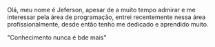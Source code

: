 Olá, meu nome é Jeferson, apesar de a muito tempo admirar
e me interessar pela área de programação, entrei
recentemente nessa área profissionalmente, desde então
tenho me dedicado e aprendido muito.

"Conhecimento nunca é bde mais"
